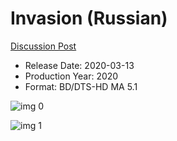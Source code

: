 # Invasion (Russian)

[Discussion Post](https://www.avsforum.com/threads/bass-eq-for-filtered-movies.2995212/post-59988624)

* Release Date: 2020-03-13
* Production Year: 2020
* Format: BD/DTS-HD MA 5.1

![img 0](https://i.imgur.com/jFqo1gT.jpg)

![img 1](https://i.imgur.com/VAZgkWE.png)

